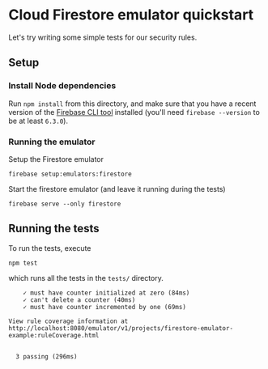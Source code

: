 # Cloud Firestore emulator quickstart

Let's try writing some simple tests for our security rules.

## Setup

### Install Node dependencies

Run `npm install` from this directory, and make sure that you have a recent
version of the [Firebase CLI tool](https://github.com/firebase/firebase-tools)
installed (you'll need `firebase --version` to be at least `6.3.0`).

### Running the emulator

Setup the Firestore emulator
```
firebase setup:emulators:firestore
```
Start the firestore emulator (and leave it running during the tests)
```
firebase serve --only firestore
```

## Running the tests

To run the tests, execute
```
npm test
```
which runs all the tests in the `tests/` directory.

```
    ✓ must have counter initialized at zero (84ms)
    ✓ can't delete a counter (40ms)
    ✓ must have counter incremented by one (69ms)

View rule coverage information at http://localhost:8080/emulator/v1/projects/firestore-emulator-example:ruleCoverage.html


  3 passing (296ms)
```
